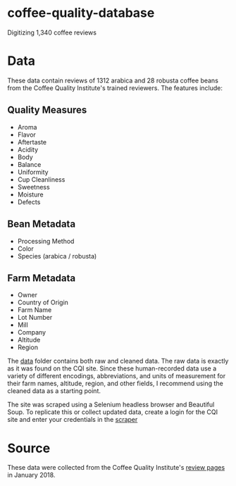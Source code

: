 # coffee-quality-database
Digitizing 1,340 coffee reviews

# Data
These data contain reviews of 1312 arabica and 28 robusta coffee beans from the Coffee Quality Institute's trained reviewers. The features include:

## Quality Measures
* Aroma
* Flavor
* Aftertaste
* Acidity
* Body
* Balance
* Uniformity
* Cup Cleanliness
* Sweetness
* Moisture
* Defects

## Bean Metadata
* Processing Method
* Color
* Species (arabica / robusta)

## Farm Metadata
*  Owner
* Country of Origin
* Farm Name
* Lot Number
* Mill
* Company
* Altitude
* Region

The [data](https://github.com/jldbc/coffee-quality-database/tree/master/data) folder contains both raw and cleaned data. The raw data is exactly as it was found on the CQI site. Since these human-recorded data use a variety of different encodings, abbreviations, and units of measurement for their farm names, altitude, region, and other fields, I recommend using the cleaned data as a starting point.

The site was scraped using a Selenium headless browser and Beautiful Soup. To replicate this or collect updated data, create a login for the CQI site and enter your credentials in the [scraper](https://github.com/jldbc/coffee-quality-database/tree/master/scraper) 

# Source

These data were collected from the Coffee Quality Institute's [review pages](https://database.coffeeinstitute.org/) in January 2018. 
